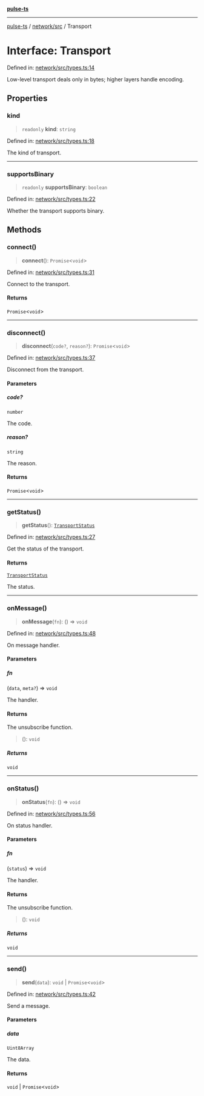 [**pulse-ts**](../../../README.md)

***

[pulse-ts](../../../README.md) / [network/src](../README.md) / Transport

# Interface: Transport

Defined in: [network/src/types.ts:14](https://github.com/jlehett/pulse-ts/blob/95f7e0ab0aafbcd2aad691251c554317b3dfe19c/packages/network/src/types.ts#L14)

Low-level transport deals only in bytes; higher layers handle encoding.

## Properties

### kind

> `readonly` **kind**: `string`

Defined in: [network/src/types.ts:18](https://github.com/jlehett/pulse-ts/blob/95f7e0ab0aafbcd2aad691251c554317b3dfe19c/packages/network/src/types.ts#L18)

The kind of transport.

***

### supportsBinary

> `readonly` **supportsBinary**: `boolean`

Defined in: [network/src/types.ts:22](https://github.com/jlehett/pulse-ts/blob/95f7e0ab0aafbcd2aad691251c554317b3dfe19c/packages/network/src/types.ts#L22)

Whether the transport supports binary.

## Methods

### connect()

> **connect**(): `Promise`\<`void`\>

Defined in: [network/src/types.ts:31](https://github.com/jlehett/pulse-ts/blob/95f7e0ab0aafbcd2aad691251c554317b3dfe19c/packages/network/src/types.ts#L31)

Connect to the transport.

#### Returns

`Promise`\<`void`\>

***

### disconnect()

> **disconnect**(`code?`, `reason?`): `Promise`\<`void`\>

Defined in: [network/src/types.ts:37](https://github.com/jlehett/pulse-ts/blob/95f7e0ab0aafbcd2aad691251c554317b3dfe19c/packages/network/src/types.ts#L37)

Disconnect from the transport.

#### Parameters

##### code?

`number`

The code.

##### reason?

`string`

The reason.

#### Returns

`Promise`\<`void`\>

***

### getStatus()

> **getStatus**(): [`TransportStatus`](../type-aliases/TransportStatus.md)

Defined in: [network/src/types.ts:27](https://github.com/jlehett/pulse-ts/blob/95f7e0ab0aafbcd2aad691251c554317b3dfe19c/packages/network/src/types.ts#L27)

Get the status of the transport.

#### Returns

[`TransportStatus`](../type-aliases/TransportStatus.md)

The status.

***

### onMessage()

> **onMessage**(`fn`): () => `void`

Defined in: [network/src/types.ts:48](https://github.com/jlehett/pulse-ts/blob/95f7e0ab0aafbcd2aad691251c554317b3dfe19c/packages/network/src/types.ts#L48)

On message handler.

#### Parameters

##### fn

(`data`, `meta?`) => `void`

The handler.

#### Returns

The unsubscribe function.

> (): `void`

##### Returns

`void`

***

### onStatus()

> **onStatus**(`fn`): () => `void`

Defined in: [network/src/types.ts:56](https://github.com/jlehett/pulse-ts/blob/95f7e0ab0aafbcd2aad691251c554317b3dfe19c/packages/network/src/types.ts#L56)

On status handler.

#### Parameters

##### fn

(`status`) => `void`

The handler.

#### Returns

The unsubscribe function.

> (): `void`

##### Returns

`void`

***

### send()

> **send**(`data`): `void` \| `Promise`\<`void`\>

Defined in: [network/src/types.ts:42](https://github.com/jlehett/pulse-ts/blob/95f7e0ab0aafbcd2aad691251c554317b3dfe19c/packages/network/src/types.ts#L42)

Send a message.

#### Parameters

##### data

`Uint8Array`

The data.

#### Returns

`void` \| `Promise`\<`void`\>
